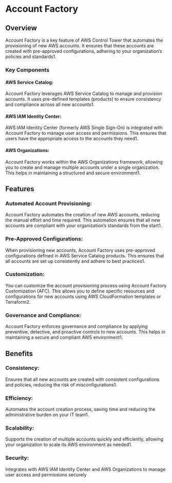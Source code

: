 #  Account Factory 
##  Overview

  Account Factory is a key feature of AWS Control Tower that automates the provisioning of new AWS accounts. It ensures that these accounts are created with pre-approved configurations, adhering to your organization’s policies and standards1.
###  Key Components

####  AWS Service Catalog:

  Account Factory leverages AWS Service Catalog to manage and provision accounts. It uses pre-defined templates (products) to ensure consistency and compliance across all new accounts1.
####  AWS IAM Identity Center:

  AWS IAM Identity Center (formerly AWS Single Sign-On) is integrated with Account Factory to manage user access and permissions. This ensures that users have the appropriate access to the accounts they need1.
####  AWS Organizations:

  Account Factory works within the AWS Organizations framework, allowing you to create and manage multiple accounts under a single organization. This helps in maintaining a structured and secure environment1.
##  Features

###  Automated Account Provisioning:

  Account Factory automates the creation of new AWS accounts, reducing the manual effort and time required. This automation ensures that all new accounts are compliant with your organization’s standards from the start1.
###  Pre-Approved Configurations:

  When provisioning new accounts, Account Factory uses pre-approved configurations defined in AWS Service Catalog products. This ensures that all accounts are set up consistently and adhere to best practices1.
###  Customization:

  You can customize the account provisioning process using Account Factory Customization (AFC). This allows you to define specific resources and configurations for new accounts using AWS CloudFormation templates or Terraform2.
###  Governance and Compliance:

  Account Factory enforces governance and compliance by applying preventive, detective, and proactive controls to new accounts. This helps in maintaining a secure and compliant AWS environment1.
##  Benefits

###  Consistency:

  Ensures that all new accounts are created with consistent configurations and policies, reducing the risk of misconfigurations1.
###  Efficiency:

  Automates the account creation process, saving time and reducing the administrative burden on your IT team1.
###  Scalability:

  Supports the creation of multiple accounts quickly and efficiently, allowing your organization to scale its AWS environment as needed1.
###  Security:

  Integrates with AWS IAM Identity Center and AWS Organizations to manage user access and permissions securely
